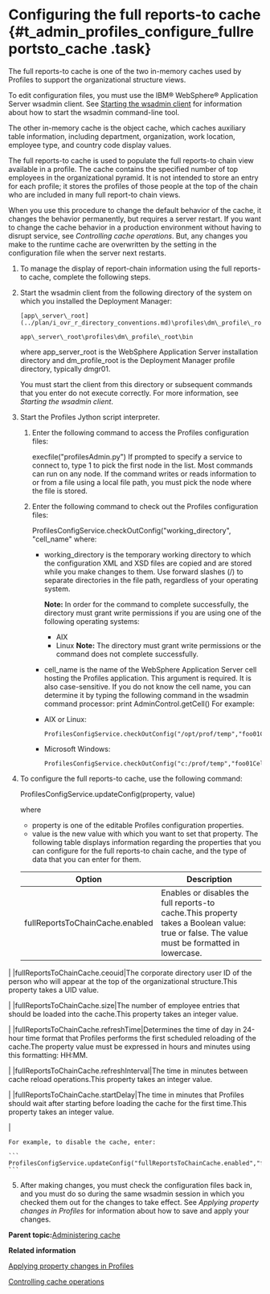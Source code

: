 # Configuring the full reports-to cache {#t_admin_profiles_configure_fullreportsto_cache .task}

The full reports-to cache is one of the two in-memory caches used by Profiles to support the organizational structure views.

To edit configuration files, you must use the IBM® WebSphere® Application Server wsadmin client. See [Starting the wsadmin client](t_admin_wsadmin_starting.md) for information about how to start the wsadmin command-line tool.

The other in-memory cache is the object cache, which caches auxiliary table information, including department, organization, work location, employee type, and country code display values.

The full reports-to cache is used to populate the full reports-to chain view available in a profile. The cache contains the specified number of top employees in the organizational pyramid. It is not intended to store an entry for each profile; it stores the profiles of those people at the top of the chain who are included in many full report-to chain views.

When you use this procedure to change the default behavior of the cache, it changes the behavior permanently, but requires a server restart. If you want to change the cache behavior in a production environment without having to disrupt service, see *Controlling cache operations*. But, any changes you make to the runtime cache are overwritten by the setting in the configuration file when the server next restarts.

1.  To manage the display of report-chain information using the full reports-to cache, complete the following steps.
2.  Start the wsadmin client from the following directory of the system on which you installed the Deployment Manager:

    ```
    [app\_server\_root](../plan/i_ovr_r_directory_conventions.md)\profiles\dm\_profile\_root\bin
    ```

    ```
    app\_server\_root\profiles\dm\_profile\_root\bin
    ```

    where app\_server\_root is the WebSphere Application Server installation directory and dm\_profile\_root is the Deployment Manager profile directory, typically dmgr01.

    You must start the client from this directory or subsequent commands that you enter do not execute correctly. For more information, see *Starting the wsadmin client*.

3.  Start the Profiles Jython script interpreter.

    1.  Enter the following command to access the Profiles configuration files:

        execfile\("profilesAdmin.py"\) If prompted to specify a service to connect to, type 1 to pick the first node in the list. Most commands can run on any node. If the command writes or reads information to or from a file using a local file path, you must pick the node where the file is stored.

    2.  Enter the following command to check out the Profiles configuration files:

        ProfilesConfigService.checkOutConfig\("working\_directory", "cell\_name" where:

        -   working\_directory is the temporary working directory to which the configuration XML and XSD files are copied and are stored while you make changes to them. Use forward slashes \(/\) to separate directories in the file path, regardless of your operating system.

            **Note:** In order for the command to complete successfully, the directory must grant write permissions if you are using one of the following operating systems:

            -   AIX
            -   Linux
            **Note:** The directory must grant write permissions or the command does not complete successfully.

        -   cell\_name is the name of the WebSphere Application Server cell hosting the Profiles application. This argument is required. It is also case-sensitive. If you do not know the cell name, you can determine it by typing the following command in the wsadmin command processor: print AdminControl.getCell\(\)
        For example:

        -   AIX or Linux:

            ```
            ProfilesConfigService.checkOutConfig("/opt/prof/temp","foo01Cell01")
            ```

        -   Microsoft Windows:

            ```
            ProfilesConfigService.checkOutConfig("c:/prof/temp","foo01Cell01")
            ```

4.  To configure the full reports-to cache, use the following command:

    ProfilesConfigService.updateConfig\(property, value\)

    where

    -   property is one of the editable Profiles configuration properties.
    -   value is the new value with which you want to set that property.
    The following table displays information regarding the properties that you can configure for the full reports-to chain cache, and the type of data that you can enter for them.

    |Option|Description|
    |------|-----------|
    |fullReportsToChainCache.enabled|Enables or disables the full reports-to cache.This property takes a Boolean value: true or false. The value must be formatted in lowercase.

|
    |fullReportsToChainCache.ceouid|The corporate directory user ID of the person who will appear at the top of the organizational structure.This property takes a UID value.

|
    |fullReportsToChainCache.size|The number of employee entries that should be loaded into the cache.This property takes an integer value.

|
    |fullReportsToChainCache.refreshTime|Determines the time of day in 24-hour time format that Profiles performs the first scheduled reloading of the cache.The property value must be expressed in hours and minutes using this formatting: HH:MM.

|
    |fullReportsToChainCache.refreshInterval|The time in minutes between cache reload operations.This property takes an integer value.

|
    |fullReportsToChainCache.startDelay|The time in minutes that Profiles should wait after starting before loading the cache for the first time.This property takes an integer value.

|

    For example, to disable the cache, enter:

    ```
    ProfilesConfigService.updateConfig("fullReportsToChainCache.enabled","false")
    ```

5.  After making changes, you must check the configuration files back in, and you must do so during the same wsadmin session in which you checked them out for the changes to take effect. See *Applying property changes in Profiles* for information about how to save and apply your changes.


**Parent topic:**[Administering cache](../admin/c_admin_profiles_cache.md)

**Related information**  


[Applying property changes in Profiles](../admin/t_admin_profiles_save_changes.md)

[Controlling cache operations](../admin/t_admin_profiles_cache_operation.md)

